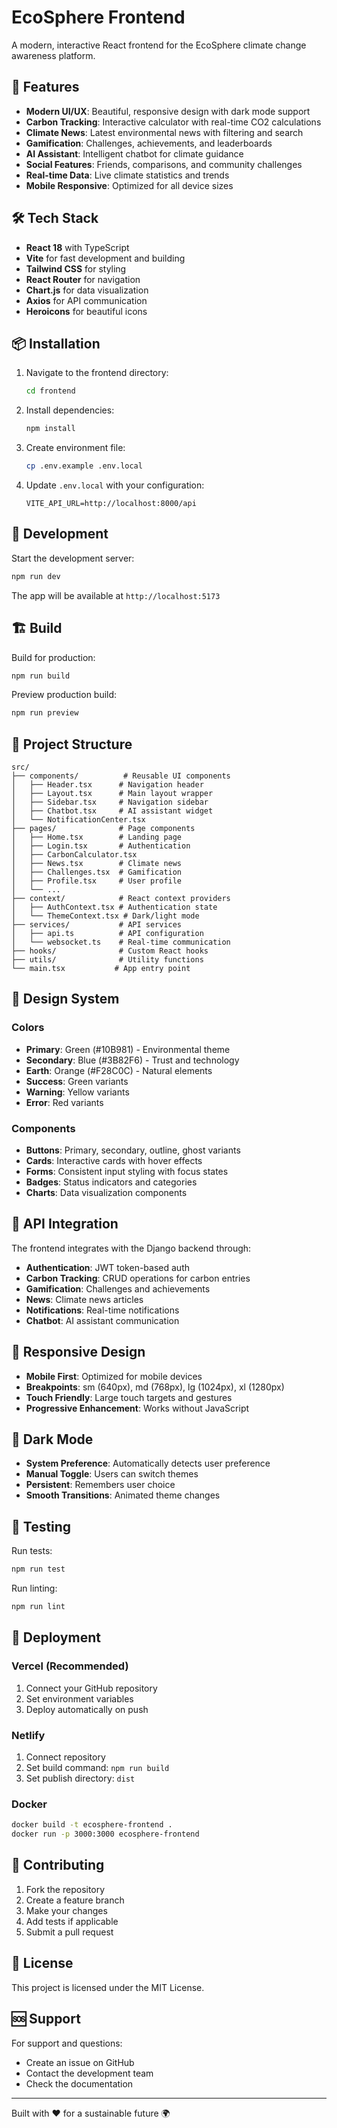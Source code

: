 # EcoSphere Frontend

A modern, interactive React frontend for the EcoSphere climate change awareness platform.

## 🚀 Features

- **Modern UI/UX**: Beautiful, responsive design with dark mode support
- **Carbon Tracking**: Interactive calculator with real-time CO2 calculations
- **Climate News**: Latest environmental news with filtering and search
- **Gamification**: Challenges, achievements, and leaderboards
- **AI Assistant**: Intelligent chatbot for climate guidance
- **Social Features**: Friends, comparisons, and community challenges
- **Real-time Data**: Live climate statistics and trends
- **Mobile Responsive**: Optimized for all device sizes

## 🛠️ Tech Stack

- **React 18** with TypeScript
- **Vite** for fast development and building
- **Tailwind CSS** for styling
- **React Router** for navigation
- **Chart.js** for data visualization
- **Axios** for API communication
- **Heroicons** for beautiful icons

## 📦 Installation

1. Navigate to the frontend directory:
   ```bash
   cd frontend
   ```

2. Install dependencies:
   ```bash
   npm install
   ```

3. Create environment file:
   ```bash
   cp .env.example .env.local
   ```

4. Update `.env.local` with your configuration:
   ```env
   VITE_API_URL=http://localhost:8000/api
   ```

## 🚀 Development

Start the development server:
```bash
npm run dev
```

The app will be available at `http://localhost:5173`

## 🏗️ Build

Build for production:
```bash
npm run build
```

Preview production build:
```bash
npm run preview
```

## 📁 Project Structure

```
src/
├── components/          # Reusable UI components
│   ├── Header.tsx      # Navigation header
│   ├── Layout.tsx      # Main layout wrapper
│   ├── Sidebar.tsx     # Navigation sidebar
│   ├── Chatbot.tsx     # AI assistant widget
│   └── NotificationCenter.tsx
├── pages/              # Page components
│   ├── Home.tsx        # Landing page
│   ├── Login.tsx       # Authentication
│   ├── CarbonCalculator.tsx
│   ├── News.tsx        # Climate news
│   ├── Challenges.tsx  # Gamification
│   ├── Profile.tsx     # User profile
│   └── ...
├── context/            # React context providers
│   ├── AuthContext.tsx # Authentication state
│   └── ThemeContext.tsx # Dark/light mode
├── services/           # API services
│   ├── api.ts          # API configuration
│   └── websocket.ts    # Real-time communication
├── hooks/              # Custom React hooks
├── utils/              # Utility functions
└── main.tsx           # App entry point
```

## 🎨 Design System

### Colors
- **Primary**: Green (#10B981) - Environmental theme
- **Secondary**: Blue (#3B82F6) - Trust and technology
- **Earth**: Orange (#F28C0C) - Natural elements
- **Success**: Green variants
- **Warning**: Yellow variants
- **Error**: Red variants

### Components
- **Buttons**: Primary, secondary, outline, ghost variants
- **Cards**: Interactive cards with hover effects
- **Forms**: Consistent input styling with focus states
- **Badges**: Status indicators and categories
- **Charts**: Data visualization components

## 🔌 API Integration

The frontend integrates with the Django backend through:

- **Authentication**: JWT token-based auth
- **Carbon Tracking**: CRUD operations for carbon entries
- **Gamification**: Challenges and achievements
- **News**: Climate news articles
- **Notifications**: Real-time notifications
- **Chatbot**: AI assistant communication

## 📱 Responsive Design

- **Mobile First**: Optimized for mobile devices
- **Breakpoints**: sm (640px), md (768px), lg (1024px), xl (1280px)
- **Touch Friendly**: Large touch targets and gestures
- **Progressive Enhancement**: Works without JavaScript

## 🌙 Dark Mode

- **System Preference**: Automatically detects user preference
- **Manual Toggle**: Users can switch themes
- **Persistent**: Remembers user choice
- **Smooth Transitions**: Animated theme changes

## 🧪 Testing

Run tests:
```bash
npm run test
```

Run linting:
```bash
npm run lint
```

## 🚀 Deployment

### Vercel (Recommended)
1. Connect your GitHub repository
2. Set environment variables
3. Deploy automatically on push

### Netlify
1. Connect repository
2. Set build command: `npm run build`
3. Set publish directory: `dist`

### Docker
```bash
docker build -t ecosphere-frontend .
docker run -p 3000:3000 ecosphere-frontend
```

## 🤝 Contributing

1. Fork the repository
2. Create a feature branch
3. Make your changes
4. Add tests if applicable
5. Submit a pull request

## 📄 License

This project is licensed under the MIT License.

## 🆘 Support

For support and questions:
- Create an issue on GitHub
- Contact the development team
- Check the documentation

---

Built with ❤️ for a sustainable future 🌍
